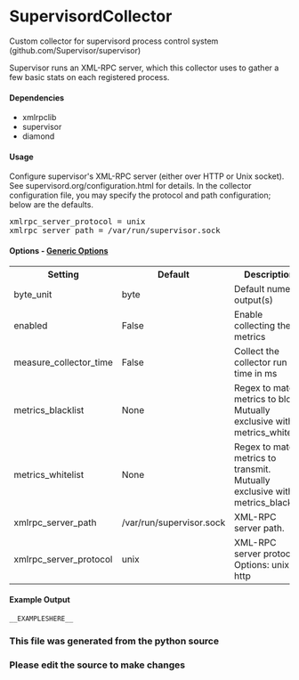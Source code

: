 SupervisordCollector
=====

Custom collector for supervisord process control system
(github.com/Supervisor/supervisor)

Supervisor runs an XML-RPC server, which this collector uses to gather a few
basic stats on each registered process.

#### Dependencies

 * xmlrpclib
 * supervisor
 * diamond

#### Usage

Configure supervisor's XML-RPC server (either over HTTP or Unix socket). See
supervisord.org/configuration.html for details. In the collector configuration
file, you may specify the protocol and path configuration; below are the
defaults.

<pre>
xmlrpc_server_protocol = unix
xmlrpc_server_path = /var/run/supervisor.sock
</pre>


#### Options - [Generic Options](Configuration)

<table><tr><th>Setting</th><th>Default</th><th>Description</th><th>Type</th></tr>
<tr><td>byte_unit</td><td>byte</td><td>Default numeric output(s)</td><td>str</td></tr>
<tr><td>enabled</td><td>False</td><td>Enable collecting these metrics</td><td>bool</td></tr>
<tr><td>measure_collector_time</td><td>False</td><td>Collect the collector run time in ms</td><td>bool</td></tr>
<tr><td>metrics_blacklist</td><td>None</td><td>Regex to match metrics to block. Mutually exclusive with metrics_whitelist</td><td>NoneType</td></tr>
<tr><td>metrics_whitelist</td><td>None</td><td>Regex to match metrics to transmit. Mutually exclusive with metrics_blacklist</td><td>NoneType</td></tr>
<tr><td>xmlrpc_server_path</td><td>/var/run/supervisor.sock</td><td>XML-RPC server path.</td><td>str</td></tr>
<tr><td>xmlrpc_server_protocol</td><td>unix</td><td>XML-RPC server protocol. Options: unix, http</td><td>str</td></tr>
</table>

#### Example Output

```
__EXAMPLESHERE__
```

### This file was generated from the python source
### Please edit the source to make changes

